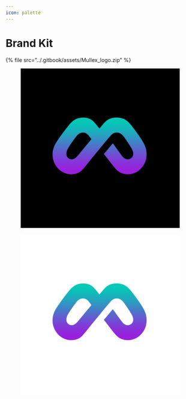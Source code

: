 ```yaml
---
icon: palette
---
```


# Brand Kit



{% file src="../.gitbook/assets/Mullex_logo.zip" %}

<div><figure><img src="../.gitbook/assets/black.jpg" alt=""><figcaption></figcaption></figure> <figure><img src="../.gitbook/assets/white.jpg" alt=""><figcaption></figcaption></figure></div>
